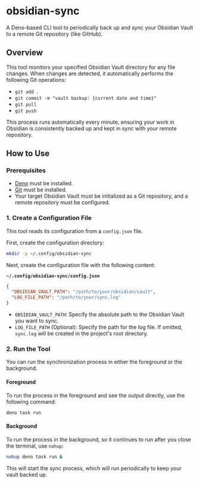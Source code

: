 # obsidian-sync

A Deno-based CLI tool to periodically back up and sync your Obsidian Vault to a remote Git repository (like GitHub).

## Overview

This tool monitors your specified Obsidian Vault directory for any file changes. When changes are detected, it automatically performs the following Git operations:

- `git add .`
- `git commit -m "vault backup: {current date and time}"`
- `git pull`
- `git push`

This process runs automatically every minute, ensuring your work in Obsidian is consistently backed up and kept in sync with your remote repository.

## How to Use

### Prerequisites

- [Deno](https://deno.com/) must be installed.
- [Git](https://git-scm.com/) must be installed.
- Your target Obsidian Vault must be initialized as a Git repository, and a remote repository must be configured.

### 1. Create a Configuration File

This tool reads its configuration from a `config.json` file.

First, create the configuration directory:

```sh
mkdir -p ~/.config/obsidian-sync
```

Next, create the configuration file with the following content:

**`~/.config/obsidian-sync/config.json`**

```json
{
  "OBSIDIAN_VAULT_PATH": "/path/to/your/obsidian/vault",
  "LOG_FILE_PATH": "/path/to/your/sync.log"
}
```

- `OBSIDIAN_VAULT_PATH`: Specify the absolute path to the Obsidian Vault you want to sync.
- `LOG_FILE_PATH` (Optional): Specify the path for the log file. If omitted, `sync.log` will be created in the project's root directory.

### 2. Run the Tool

You can run the synchronization process in either the foreground or the background.

#### Foreground

To run the process in the foreground and see the output directly, use the following command:

```sh
deno task run
```

#### Background

To run the process in the background, so it continues to run after you close the terminal, use `nohup`:

```sh
nohup deno task run &
```

This will start the sync process, which will run periodically to keep your vault backed up.

